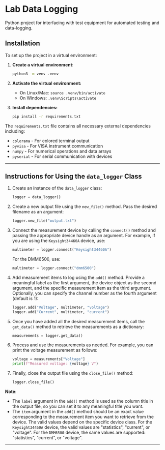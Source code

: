 # Lab Data Logging
Python project for interfacing with test equipment for automated testing and data-logging.

## Installation

To set up the project in a virtual environment:

1. **Create a virtual environment:**
   ```bash
   python3 -m venv .venv
   ```

2. **Activate the virtual environment:**
   - On Linux/Mac: `source .venv/bin/activate`
   - On Windows: `.venv\Scripts\activate`

3. **Install dependencies:**
   ```bash
   pip install -r requirements.txt
   ```

The `requirements.txt` file contains all necessary external dependencies including:
- `colorama` - For colored terminal output
- `pyvisa` - For VISA instrument communication
- `numpy` - For numerical operations and data arrays  
- `pyserial` - For serial communication with devices

---

## Instructions for Using the `data_logger` Class

1. Create an instance of the `data_logger` class:
   ```python
   logger = data_logger()
   ```

2. Create a new output file using the `new_file()` method. Pass the desired filename as an argument:
   ```python
   logger.new_file("output.txt")
   ```

3. Connect the measurement device by calling the `connect()` method and passing the appropriate device handle as an argument. For example, if you are using the `Keysight34460A` device, use:
   ```python
   multimeter = logger.connect("Keysight34460A")
   ```
   
   For the DMM6500, use:
   ```python
   multimeter = logger.connect("dmm6500")
   ```

4. Add measurement items to log using the `add()` method. Provide a meaningful label as the first argument, the device object as the second argument, and the specific measurement item as the third argument. Optionally, you can specify the channel number as the fourth argument (default is 1):
   ```python
   logger.add("Voltage", multimeter, "voltage")
   logger.add("Current", multimeter, "current")
   ```

5. Once you have added all the desired measurement items, call the `get_data()` method to retrieve the measurements as a dictionary:
   ```python
   measurements = logger.get_data()
   ```

6. Process and use the measurements as needed. For example, you can print the voltage measurement as follows:
   ```python
   voltage = measurements["Voltage"]
   print(f"Measured voltage: {voltage} V")
   ```

7. Finally, close the output file using the `close_file()` method:
   ```python
   logger.close_file()
   ```

**Note:**
- The `label` argument in the `add()` method is used as the column title in the output file, so you can set it to any meaningful title you want.
- The `item` argument in the `add()` method should be an exact value corresponding to the measurement item you want to retrieve from the device. The valid values depend on the specific device class. For the `Keysight34460A` device, the valid values are "statistics", "current", or "voltage". For the `DMM6500` device, the same values are supported: "statistics", "current", or "voltage".

---
